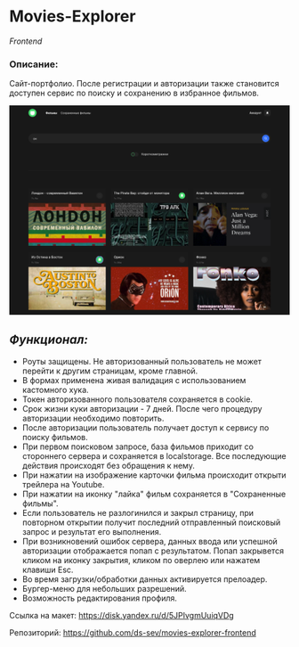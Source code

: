 # Movies-Explorer

*Frontend*

### Описание:

Сайт-портфолио. После регистрации и авторизации также становится доступен сервис по поиску и сохранению в избранное фильмов.


<p align="center"><img src="https://github.com/ds-sev/movies-explorer-frontend/blob/main/movies-ex_screenshot.png" width="700px"></p>

## *Функционал:*
* Роуты защищены. Не авторизованный пользователь не может перейти к другим страницам, кроме главной.
* В формах применена живая валидация с использованием кастомного хука.
* Токен авторизованного пользователя сохраняется в cookie.
* Срок жизни куки авторизации - 7 дней. После чего процедуру авторизации необходимо повторить.
* После авторизации пользователь получает доступ к сервису по поиску фильмов.
* При первом поисковом запросе, база фильмов приходит со стороннего сервера и сохраняется в localstorage. Все последующие действия происходят без обращения к нему.
* При нажатии на изображение карточки фильма происходит открыти трейлера на Youtube.
* При нажатии на иконку "лайка" фильм сохраняется в "Сохраненные фильмы".
* Если пользователь не разлогинился и закрыл страницу, при повторном открытии получит последний отправленный поисковый запрос и результат его выполнения.
* При возникновений ошибок сервера, данных ввода или успешной авторизации отображается попап с результатом. Попап закрывется кликом на иконку закрытия, кликом по оверлею или нажатем клавиши Esc.
* Во время загрузки/обработки данных активируется прелоадер.
* Бургер-меню для небольших разрешений.
* Возможность редактирования профиля.




Ссылка на макет: https://disk.yandex.ru/d/5JPIvgmUuiqVDg

Репозиторий: https://github.com/ds-sev/movies-explorer-frontend
